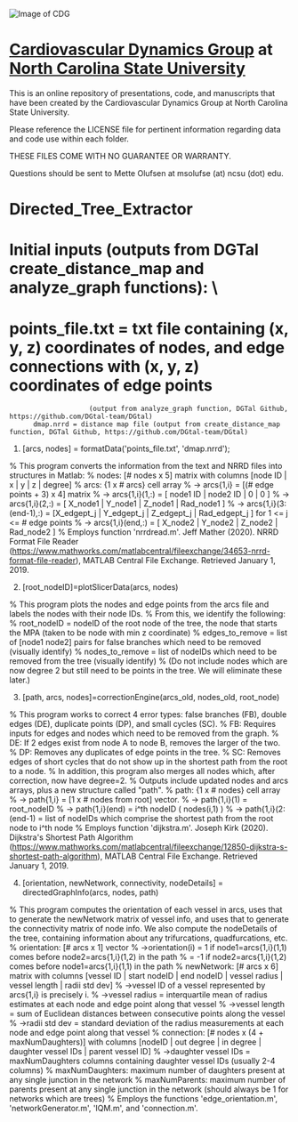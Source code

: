 ![Image of CDG](https://wp.math.ncsu.edu/cdg/wp-content/uploads/sites/3/2019/07/CDG_new-3-768x169.png)
# [Cardiovascular Dynamics Group](https://wp.math.ncsu.edu/cdg/) at [North Carolina State University](https://math.sciences.ncsu.edu/)

This is an online repository of presentations, code, and manuscripts that have been created by the Cardiovascular Dynamics Group at North Carolina State University.


Please reference the LICENSE file for pertinent information regarding data and code use within each folder. 

THESE FILES COME WITH NO GUARANTEE OR WARRANTY.

Questions should be sent to Mette Olufsen at msolufse (at) ncsu (dot) edu.


# Directed_Tree_Extractor
# Initial inputs (outputs from DGTal create_distance_map and analyze_graph functions): \\
#		  points_file.txt = txt file containing (x, y, z) coordinates of nodes, and edge connections with (x, y, z) coordinates of edge points 
                        (output from analyze_graph function, DGTal Github, https://github.com/DGtal-team/DGtal)
		  dmap.nrrd = distance map file (output from create_distance_map function, DGTal Github, https://github.com/DGtal-team/DGtal)

1) [arcs, nodes] = formatData('points_file.txt', 'dmap.nrrd');

% This program converts the information from the text and NRRD files into structures in Matlab:
% nodes: [# nodes x 5] matrix with columns [node ID | x | y | z | degree]
% arcs: {1 x # arcs} cell array
% 	-> arcs{1,i} = [(# edge points + 3) x 4] matrix
%		-> arcs{1,i}(1,:) 	  = 	  [  node1 ID |   node2 ID |       0      |        0      ]
%		-> arcs{1,i}(2,:) 	  = 	  [  X_node1  |   Y_node1  |    Z_node1   |   Rad_node1   ]
%		-> arcs{1,i}(3:(end-1),:) = [X_edgept_j | Y_edgept_j |  Z_edgept_j  |  Rad_edgept_j ] for 1 <= j <= # edge points
%		-> arcs{1,i}(end,:)   	=  	[  X_node2  |   Y_node2  |    Z_node2   |   Rad_node2   ]
% Employs function 'nrrdread.m'. Jeff Mather (2020). NRRD Format File Reader (https://www.mathworks.com/matlabcentral/fileexchange/34653-nrrd-format-file-reader), MATLAB Central File Exchange. Retrieved January 1, 2019.

2) [root_nodeID]=plotSlicerData(arcs, nodes)

% This program plots the nodes and edge points from the arcs file and labels the nodes with their node IDs.
% From this, we identify the following:
% root_nodeID = nodeID of the root node of the tree, the node that starts the MPA (taken to be node with min z coordinate)
% edges_to_remove = list of [node1 node2] pairs for false branches which need to be removed (visually identify)
% nodes_to_remove = list of nodeIDs which need to be removed from the tree (visually identify)
%			(Do not include nodes which are now degree 2 but still need to be points in the tree. We will eliminate these later.)

3) [path, arcs, nodes]=correctionEngine(arcs_old, nodes_old, root_node)

% This program works to correct 4 error types: false branches (FB), double edges (DE), duplicate points (DP), and small cycles (SC).
% FB: Requires inputs for edges and nodes which need to be removed from the graph.
% DE: If 2 edges exist from node A to node B, removes the larger of the two.
% DP: Removes any duplicates of edge points in the tree.
% SC: Removes edges of short cycles that do not show up in the shortest path from the root to a node.
% In addition, this program also merges all nodes which, after correction, now have degree=2.
% Outputs include updated nodes and arcs arrays, plus a new structure called "path".
% path: {1 x # nodes} cell array
% 	-> path{1,i} = [1 x # nodes from root] vector. 
%		-> path{1,i}(1) = root_nodeID
%		-> path{1,i}(end) = i^th nodeID ( nodes(i,1) )
%		-> path{1,i}(2:(end-1) = list of nodeIDs which comprise the shortest path from the root node to i^th node
% Employs function 'dijkstra.m'. Joseph Kirk (2020). Dijkstra's Shortest Path Algorithm (https://www.mathworks.com/matlabcentral/fileexchange/12850-dijkstra-s-shortest-path-algorithm), MATLAB Central File Exchange. Retrieved January 1, 2019.

4) [orientation, newNetwork, connectivity, nodeDetails] = directedGraphInfo(arcs, nodes, path)

% This program computes the orientation of each vessel in arcs, uses that to generate the newNetwork matrix of vessel info, and uses that to generate the connectivity matrix of node info. We also compute the nodeDetails of the tree, containing information about any trifurcations, quadfurcations, etc.
% orientation: [# arcs x 1] vector
%		->orientation(i) = 1 if node1=arcs{1,i}(1,1) comes before node2=arcs{1,i}(1,2) in the path
%				   = -1 if node2=arcs{1,i}(1,2) comes before node1=arcs{1,i}(1,1) in the path
% newNetwork: [# arcs x 6] matrix with columns [vessel ID | start nodeID | end nodeID | vessel radius | vessel length | radii std dev]
% 		->vessel ID of a vessel represented by arcs{1,i} is precisely i.
%		->vessel radius = interquartile mean of radius estimates at each node and edge point along that vessel
%		->vessel length = sum of Euclidean distances between consecutive points along the vessel
%		->radii std dev = standard deviation of the radius measurements at each node and edge point along that vessel
% connection: [# nodes x (4 + maxNumDaughters)] with columns [nodeID | out degree | in degree | daughter vessel IDs | parent vessel ID]
% 		->daughter vessel IDs = maxNumDaughters columns containing daughter vessel IDs (usually 2-4 columns)
% maxNumDaughters: maximum number of daughters present at any single junction in the network
% maxNumParents: maximum number of parents present at any single junction in the network (should always be 1 for networks which are trees)
% Employs the functions 'edge_orientation.m', 'networkGenerator.m', 'IQM.m', and 'connection.m'.

